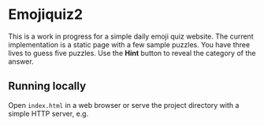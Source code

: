 # Emojiquiz2

This is a work in progress for a simple daily emoji quiz website. The current implementation is a static page with a few sample puzzles. You have three lives to guess five puzzles. Use the **Hint** button to reveal the category of the answer.

## Running locally

Open `index.html` in a web browser or serve the project directory with a simple HTTP server, e.g.
